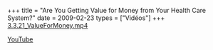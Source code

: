 +++
title = "Are You Getting Value for Money from Your Health Care System?"
date = 2009-02-23
types = ["Vidéos"]
+++
[3.3.21_ValueForMoney.mp4](/files/3.3.21_ValueForMoney.mp4)

[YouTube](https://www.youtube.com/watch?v=6ibjR2H7onQ)
